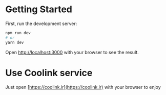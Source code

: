 # Getting Started

First, run the development server:

```bash
npm run dev
# or
yarn dev
```

Open [http://localhost:3000](http://localhost:3000) with your browser to see the result.

# Use Coolink service

Just open [https://coolink.ir](https://coolink.ir) with your browser to enjoy 
